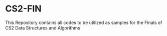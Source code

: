 # CS2-FIN
This Repository contains all codes to be utilized as samples for the Finals of CS2 Data Structures and Algorithms
